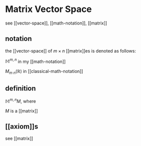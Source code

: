 # Matrix Vector Space

see [[vector-space]], [[math-notation]], [[matrix]]

## notation

the [[vector-space]] of $m \times n$ [[matrix]]es is denoted as follows:

$\mathbb M^{m, n}$ in my [[math-notation]]

$M_{m\ n}(\mathbb R)$ in [[classical-math-notation]]

## definition

$\mathbb M^{m, n} M$, where

$M$ is a [[matrix]]

## [[axiom]]s

see [[matrix]]
